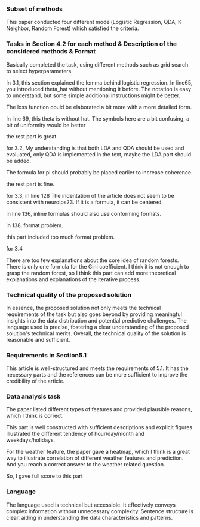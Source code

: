 ### Subset of methods

This paper conducted four different model(Logistic Regression, QDA, K-Neighbor, Random Forest) which satisfied the criteria.

### Tasks in Section 4.2 for each method & Description of the considered methods & Format

Basically completed the task, using different methods such as grid search to select hyperparameters

In 3.1, this section explained the lemma behind logistic regression. In line65, you introduced theta_hat without mentioning it before. The notation is easy to understand, but some simple additional instructions might be better.

The loss function could be elaborated a bit more with a more detailed form.

In line 69, this theta is without hat. The symbols here are a bit confusing, a bit of uniformity would be better

the rest part is great.

for 3.2, My understanding is that both LDA and QDA should be used and evaluated, only QDA is implemented in the text, maybe the LDA part should be added.

The formula for pi should probably be placed earlier to increase coherence.

the rest part is fine.

for 3.3, in line 128 The indentation of the article does not seem to be consistent with neuroips23. If it is a formula, it can be centered.

in line 136, inline formulas should also use conforming formats.

in 138, format problem.

this part included too much format problem.

for 3.4

There are too few explanations about the core idea of random forests. There is only one formula for the Gini coefficient. I think it is not enough to grasp the random forest, so I think this part can add more theoretical explanations and explanations of the iterative process.

### Technical quality of the proposed solution

In essence, the proposed solution not only meets the technical requirements of the task but also goes beyond by providing meaningful insights into the data distribution and potential predictive challenges. The language used is precise, fostering a clear understanding of the proposed solution's technical merits. Overall, the technical quality of the solution is reasonable and sufficient.

### Requirements in Section5.1

This article is well-structured and meets the requirements of 5.1. It has the necessary parts and the references can be more sufficient to improve the credibility of the article.

### Data analysis task

The paper listed different types of features and provided plausible reasons, which I think is correct.

This part is well constructed with sufficient descriptions and explicit figures. Illustrated the different tendency of hour/day/month and weekdays/holidays.

For the weather feature, the paper gave a heatmap, which I think is a great way to illustrate correlation of different weather features and prediction. And you reach a correct answer to the weather related question.

So, I gave full score to this part

### Language

The language used is technical but accessible. It effectively conveys complex information without unnecessary complexity. Sentence structure is clear, aiding in understanding the data characteristics and patterns.

 